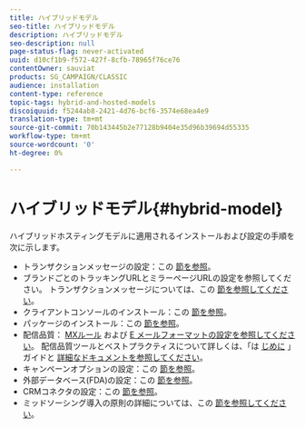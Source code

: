 ```yaml
---
title: ハイブリッドモデル
seo-title: ハイブリッドモデル
description: ハイブリッドモデル
seo-description: null
page-status-flag: never-activated
uuid: d10cf1b9-f572-427f-8cfb-78965f76ce76
contentOwner: sauviat
products: SG_CAMPAIGN/CLASSIC
audience: installation
content-type: reference
topic-tags: hybrid-and-hosted-models
discoiquuid: f5244ab8-2421-4d76-bcf6-3574e68ea4e9
translation-type: tm+mt
source-git-commit: 70b143445b2e77128b9404e35d96b39694d55335
workflow-type: tm+mt
source-wordcount: '0'
ht-degree: 0%

---
```



# ハイブリッドモデル{#hybrid-model}

ハイブリッドホスティングモデルに適用されるインストールおよび設定の手順を次に示します。

* トランザクションメッセージの設定：この [節を参照](../../message-center/using/transactional-messaging-architecture.md)。
* ブランドごとのトラッキングURLとミラーページURLの設定を参照してください。 トランザクションメッセージについては、この [節を参照してください](../../message-center/using/configuring-multibranding.md)。
* クライアントコンソールのインストール：この [節を参照](../../installation/using/installing-the-client-console.md)。
* パッケージのインストール：この [節を参照](../../installation/using/installing-campaign-standard-packages.md)。
* 配信品質： [MXルール](../../installation/using/email-deliverability.md#mx-configuration) および [E メールフォーマットの設定を参照してください](../../installation/using/email-deliverability.md#managing-email-formats)。 配信品質ツールとベストプラクティスについて詳しくは、「は [じめに](../../delivery/using/deliverability-key-points.md) 」ガイドと [詳細なドキュメントを参照してください](../../delivery/using/about-deliverability.md)。
* キャンペーンオプションの設定：この [節を参照](../../installation/using/configuring-campaign-options.md)。
* 外部データベース(FDA)の設定：この [節を参照](../../platform/using/about-fda.md)。
* CRMコネクタの設定：この [節を参照](../../platform/using/crm-connectors.md)。
* ミッドソーシング導入の原則の詳細については、この [節を参照してください](../../installation/using/mid-sourcing-deployment.md)。

